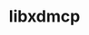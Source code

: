 ---
title: "libxdmcp"
layout: cache
categories: [package, develop]
meta: {"versions": ["1.1.4"], "compilers": ["gcc@=11.1.0", "gcc@=11.3.0", "gcc@=7.3.1"], "oss": ["amzn2", "ubuntu20.04", "ubuntu22.04"], "platforms": ["linux"], "targets": ["x86_64_v3"], "stacks": ["aws-isc", "data-vis-sdk", "e4s", "gpu-tests", "ml-linux-x86_64-rocm", "root"], "num_specs": 3, "num_specs_by_stack": {"ml-linux-x86_64-rocm": 2, "aws-isc": 1, "root": 3, "e4s": 1, "gpu-tests": 1, "data-vis-sdk": 1}}
spec_details: [{"hash": "e4ttv4zc5bv4pwdbyfo7l656ovqsnso5", "compiler": "gcc@=7.3.1", "versions": ["1.1.4"], "os": "amzn2", "platform": "linux", "target": "x86_64_v3", "variants": ["build_system=autotools"], "stacks": ["ml-linux-x86_64-rocm", "aws-isc", "root"], "size": "-", "tarball": "https://binaries.spack.io/develop/build_cache/linux-amzn2-x86_64_v3/gcc-7.3.1/libxdmcp-1.1.4/linux-amzn2-x86_64_v3-gcc-7.3.1-libxdmcp-1.1.4-e4ttv4zc5bv4pwdbyfo7l656ovqsnso5.spack"}, {"hash": "35qz7u4ysbxcx5ymtmczd2ub6xkfmdbu", "compiler": "gcc@=11.1.0", "versions": ["1.1.4"], "os": "ubuntu20.04", "platform": "linux", "target": "x86_64_v3", "variants": ["build_system=autotools"], "stacks": ["e4s", "root", "gpu-tests", "data-vis-sdk"], "size": "-", "tarball": "https://binaries.spack.io/develop/build_cache/linux-ubuntu20.04-x86_64_v3/gcc-11.1.0/libxdmcp-1.1.4/linux-ubuntu20.04-x86_64_v3-gcc-11.1.0-libxdmcp-1.1.4-35qz7u4ysbxcx5ymtmczd2ub6xkfmdbu.spack"}, {"hash": "2bznyhvjvcdgzyu76ckhpe5mt5a2sjtd", "compiler": "gcc@=11.3.0", "versions": ["1.1.4"], "os": "ubuntu22.04", "platform": "linux", "target": "x86_64_v3", "variants": ["build_system=autotools"], "stacks": ["ml-linux-x86_64-rocm", "root"], "size": "-", "tarball": "https://binaries.spack.io/develop/build_cache/linux-ubuntu22.04-x86_64_v3/gcc-11.3.0/libxdmcp-1.1.4/linux-ubuntu22.04-x86_64_v3-gcc-11.3.0-libxdmcp-1.1.4-2bznyhvjvcdgzyu76ckhpe5mt5a2sjtd.spack"}]
---